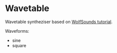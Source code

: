 # Wavetable

Wavetable syntheziser based on [WolfSounds tutorial](https://www.youtube.com/watch?v=v0Qp7eWVyes).

Waveforms:
- sine
- square
